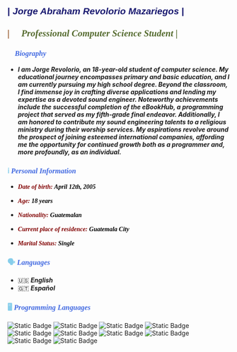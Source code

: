 ## <span style="font-family: 'Montserrat', sans-serif; color: #191970;">| *Jorge Abraham Revolorio Mazariegos* |</span><span style="font-family: 'Playfair Display', serif; color: #8B4513;"><br><br>| 📙 <span style="font-family: 'Playfair Display', serif; color: #556B2F;">*Professional Computer Science Student* | </span>

### <span style="font-family: 'Playfair Display', serif; color: #87CEEB;"> 🧑 </span> <span style="font-family: 'Playfair Display', serif; color: #4169E1">*Biography*</span>

- ***I am Jorge Revolorio, an 18-year-old student of computer science. My educational journey encompasses primary and basic education, and I am currently pursuing my high school degree. Beyond the classroom, I find immense joy in crafting diverse applications and lending my expertise as a devoted sound engineer. Noteworthy achievements include the successful completion of the eBookHub, a programming project that served as my fifth-grade final endeavor. Additionally, I am honored to contribute my sound engineering talents to a religious ministry during their worship services. My aspirations revolve around the prospect of joining esteemed international companies, affording me the opportunity for continued growth both as a programmer and, more profoundly, as an individual.*** 

### <span style="font-family: 'Playfair Display', serif; color: #87CEEB;"> ℹ️ </span> <span style="font-family: 'Playfair Display', serif; color: #4169E1">*Personal Information*</span>

- <span style="font-family: 'Playfair Display', serif; color: #800000; font-weight: bold;"> *Date of birth:* </span> <span style="font-family: 'Playfair Display', serif; color: black; font-weight: bold;"> *April 12th, 2005* </span>

- <span style="font-family: 'Playfair Display', serif; color: #800000; font-weight: bold;"> *Age:* </span> <span style="font-family: 'Playfair Display', serif; color: black; font-weight: bold;"> *18 years* </span>

- <span style="font-family: 'Playfair Display', serif; color: #800000; font-weight: bold;"> *Nationality:* </span> <span style="font-family: 'Playfair Display', serif; color: black; font-weight: bold;"> *Guatemalan* </span>

- <span style="font-family: 'Playfair Display', serif; color: #800000; font-weight: bold;"> *Current place of residence:* </span> <span style="font-family: 'Playfair Display', serif; color: black; font-weight: bold;"> *Guatemala City* </span>

- <span style="font-family: 'Playfair Display', serif; color: #800000; font-weight: bold;"> *Marital Status:* </span> <span style="font-family: 'Playfair Display', serif; color: black; font-weight: bold;"> *Single* </span>

### <span style="font-family: 'Playfair Display', serif; color: #87CEEB;"> 🗣️ </span> <span style="font-family: 'Playfair Display', serif; color: #4169E1">*Languages*</span>

- 🇺🇸 ***English***
- 🇬🇹 ***Español***

### <span style="font-family: 'Playfair Display', serif; color: #87CEEB;"> 🖥️ </span> <span style="font-family: 'Playfair Display', serif; color: #4169E1">*Programming Languages*</span>

![Static Badge](https://img.shields.io/badge/Java-orange?logo=https%3A%2F%2Fcdn-icons-png.flaticon.com%2F512%2F152%2F152760.png) ![Static Badge](https://img.shields.io/badge/HTML-green?logo=HTML5) ![Static Badge](https://img.shields.io/badge/CSS-%231572B6?logo=CSS3) ![Static Badge](https://img.shields.io/badge/Bootstrap-%239370DB?logo=Bootstrap) ![Static Badge](https://img.shields.io/badge/JavaScript-%23F7DF1E?logo=JavaScript)
![Static Badge](https://img.shields.io/badge/Python-%23ADD8E6?logo=Python) ![Static Badge](https://img.shields.io/badge/MySQL-%23ADD8E6?logo=MySQL) ![Static Badge](https://img.shields.io/badge/Git-%23FFA500?logo=Git) ![Static Badge](https://img.shields.io/badge/GitHub-%23181717?logo=GitHub) ![Static Badge](https://img.shields.io/badge/MarkDown-%23000000?logo=Markdown)










